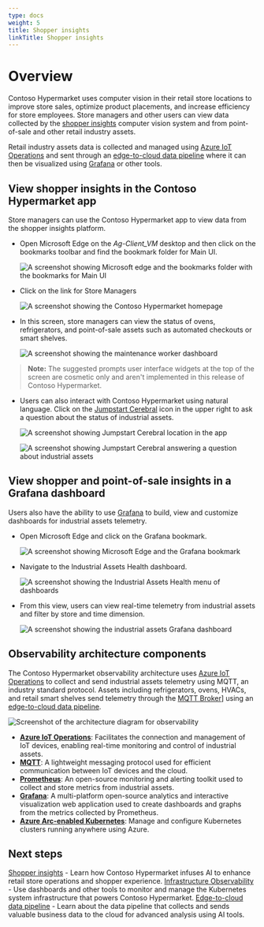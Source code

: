 ```yaml
---
type: docs
weight: 5
title: Shopper insights
linkTitle: Shopper insights
---
```


# Overview

Contoso Hypermarket uses computer vision in their retail store locations to improve store sales, optimize product placements, and increase efficiency for store employees. Store managers and other users can view data collected by the [shopper insights](../../shopper_insights/) computer vision system and from point-of-sale and other retail industry assets.

Retail industry assets data is collected and managed using [Azure IoT Operations](https://learn.microsoft.com/azure/iot-operations/overview-iot-operations) and sent through an [edge-to-cloud data pipeline](../../data_pipeline/) where it can then be visualized using [Grafana](https://grafana.com/) or other tools.

## View shopper insights in the Contoso Hypermarket app

Store managers can use the Contoso Hypermarket app to view data from the shopper insights platform.

- Open Microsoft Edge on the _Ag-Client_VM_ desktop and then click on the bookmarks toolbar and find the bookmark folder for Main UI.

    ![A screenshot showing Microsoft edge and the bookmarks folder with the bookmarks for Main UI](./img/bookmarks.png)

- Click on the link for Store Managers

    ![A screenshot showing the Contoso Hypermarket homepage](./img/homepage.png)

- In this screen, store managers can view the status of ovens, refrigerators, and point-of-sale assets such as automated checkouts or smart shelves.

    ![A screenshot showing the maintenance worker dashboard](./img/store_manager_dashboard.png)

>**Note:** The suggested prompts user interface widgets at the top of the screen are cosmetic only and aren't implemented in this release of Contoso Hypermarket.

- Users can also interact with Contoso Hypermarket using natural language. Click on the [Jumpstart Cerebral](../../cerebral/) icon in the upper right to ask a question about the status of industrial assets.

    ![A screenshot showing Jumpstart Cerebral location in the app](./img/cerebral_icon.png)

    ![A screenshot showing Jumpstart Cerebral answering a question about industrial assets](./img/cerebral_question.png)

## View shopper and point-of-sale insights in a Grafana dashboard

Users also have the ability to use [Grafana](https://grafana.com/) to build, view and customize dashboards for industrial assets telemetry.

- Open Microsoft Edge and click on the Grafana bookmark.

    ![A screenshot showing Microsoft Edge and the Grafana bookmark](./img/grafana_bookmark.png)

- Navigate to the Industrial Assets Health dashboard.

    ![A screenshot showing the Industrial Assets Health menu of dashboards](./img/dashboard_menu.png)

- From this view, users can view real-time telemetry from industrial assets and filter by store and time dimension.

    ![A screenshot showing the industrial assets Grafana dashboard](./img/grafana_dashboard.png)

## Observability architecture components

The Contoso Hypermarket observability architecture uses [Azure IoT Operations](https://learn.microsoft.com/azure/iot-operations/overview-iot-operations) to collect and send industrial assets telemetry using MQTT, an industry standard protocol. Assets including refrigerators, ovens, HVACs, and retail smart shelves send telemetry through the [MQTT Broker](https://learn.microsoft.com/azure/iot-operations/manage-mqtt-broker/overview-iot-mq)] using an [edge-to-cloud data pipeline](../../data_pipeline/operational/_index.md).

![Screenshot of the architecture diagram for observability](./img/arch_diagram.png)

- [**Azure IoT Operations**](https://learn.microsoft.com/azure/iot-operations/overview-iot-operations): Facilitates the connection and management of IoT devices, enabling real-time monitoring and control of industrial assets.
- [**MQTT**](https://learn.microsoft.com/azure/iot-operations/manage-mqtt-broker/overview-iot-mq): A lightweight messaging protocol used for efficient communication between IoT devices and the cloud.
- [**Prometheus**](https://prometheus.io/docs/introduction/overview/): An open-source monitoring and alerting toolkit used to collect and store metrics from industrial assets.
- [**Grafana**](https://grafana.com/): A multi-platform open-source analytics and interactive visualization web application used to create dashboards and graphs from the metrics collected by Prometheus.
- [**Azure Arc-enabled Kubernetes**](https://learn.microsoft.com/azure/azure-arc/kubernetes/overview): Manage and configure Kubernetes clusters running anywhere using Azure.

## Next steps

[Shopper insights](../shopper_insights/) - Learn how Contoso Hypermarket infuses AI to enhance retail store operations and shopper experience.
[Infrastructure Observability](../infrastructure/) - Use dashboards and other tools to monitor and manage the Kubernetes system infrastructure that powers Contoso Hypermarket.
[Edge-to-cloud data pipeline](../../data_pipeline/) - Learn about the data pipeline that collects and sends valuable business data to the cloud for advanced analysis using AI tools.
